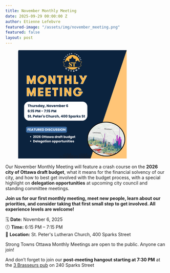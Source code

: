 ```yaml
---
title: November Monthly Meeting
date: 2025-09-29 00:00:00 Z
author: Etienne Lefebvre
featured-image: "/assets/img/november_meeting.png"
featured: false
layout: post
---
```


<figure class="text-center">
  <img src="/assets/img/november_meeting.png" width="80%">
</figure>

Our November Monthly Meeting will feature a crash course on the **2026 city of Ottawa draft budget**, what it means for the financial solvency of our city, and how to best get involved with the budget process, with a special highlight on **delegation opportunities** at upcoming city council and standing committee meetings. 

**Join us for our first monthly meeting, meet new people, learn about our priorities, and consider taking that first small step to get involved. All experience levels are welcome!**


🗓️ **Date:** November 6, 2025  
🕕 **Time:** 6:15 PM – 7:15 PM  
📍 **Location:** St. Peter's Lutheran Church, 400 Sparks Street  


Strong Towns Ottawa Monthly Meetings are open to the public. Anyone can join!

And don’t forget to join our **post-meeting hangout starting at 7:30 PM** at the [3 Brasseurs pub](https://maps.app.goo.gl/ffa9aQZ9JHpJUiA28) on 240 Sparks Street